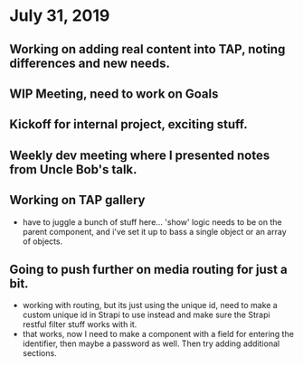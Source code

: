 # July 31, 2019

## Working on adding real content into TAP, noting differences and new needs.

## WIP Meeting, need to work on Goals

## Kickoff for internal project, exciting stuff.

## Weekly dev meeting where I presented notes from Uncle Bob's talk.

## Working on TAP gallery
- have to juggle a bunch of stuff here... 'show' logic needs to be on the parent component, and i've set it up to bass a single object or an array of objects.

## Going to push further on media routing for just a bit.
- working with routing, but its just using the unique id, need to make a custom unique id in Strapi to use instead and make sure the Strapi restful filter stuff works with it.
- that works, now I need to make a component with a field for entering the identifier, then maybe a password as well. Then try adding additional sections.